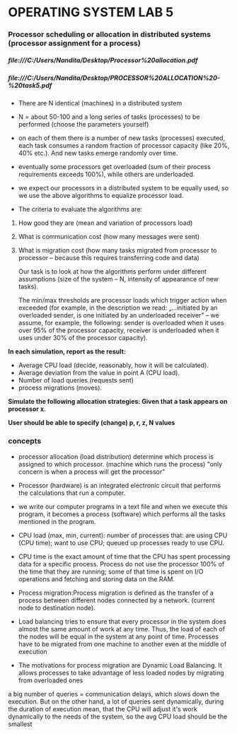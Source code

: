 # OPERATING SYSTEM LAB 5

### Processor scheduling or allocation in distributed systems (processor assignment for a process)

##### file:///C:/Users/Nandita/Desktop/Processor%20allocation.pdf 
##### file:///C:/Users/Nandita/Desktop/PROCESSOR%20ALLOCATION%20-%20task5.pdf

- There are N identical (machines) in a distributed system 
- N = about 50-100 and a long series of tasks (processes) to be performed 
  (choose the parameters yourself)
- on each of them there is a number of new tasks (processes) executed, each task consumes a random fraction of 
  processor capacity (like 20%, 40% etc.). And new tasks emerge randomly over time.
- eventually some processors get overloaded (sum of their process requirements exceeds 100%), while others are underloaded.
- we expect our processors in a distributed system to be equally used, so we use the above algorithms to equalize processor load.
  
- The criteria to evaluate the algorithms are:
1. How good they are (mean and variation of processors load)
2. What is communication cost (how many messages were sent)
3. What is migration cost (how many tasks migrated from processor to
   processor – because this requires transferring code and data)
   
   Our task is to look at how the algorithms perform under different assumptions 
   (size of the system – N, intensity of appearance of new tasks).

   The min/max thresholds are processor loads which trigger action when exceeded 
   (for example, in the description we read: „…initiated by an
   overloaded sender, is one initiated by an underloaded receiver” – we
   assume, for example, the following: sender is overloaded when it uses over 95% of the processor capacity, 
   receiver is underloaded when it uses under 30% of the processor capacity).

**In each simulation, report as the result:**
- Average CPU load (decide, reasonably, how it will be calculated).
- Average deviation from the value in point A (CPU load).
- Number of load queries (requests sent)
- process migrations (moves).

**Simulate the following allocation strategies: Given that a task appears on processor x.**

**User should be able to specify (change) p, r, z, N values**


### concepts
- processor allocation (load distribution) determine which process is assigned to which processor. (machine which runs the process)
"only concern is when a process will get the processor"

- Processor (hardware)  is an integrated electronic circuit that performs the calculations that run a computer. 

- we write our computer programs in a text file and when we execute this program, 
  it becomes a process (software) which performs all the tasks mentioned in the program.

- CPU load (max, min, current): 
  number of processes that: are using CPU (CPU time);  want to use CPU; queued up processes ready to use CPU.

- CPU time is the exact amount of time that the CPU has spent processing data for a specific process. 
Process do not use the processor 100% of the time that they are running; some of that time is spent on I/O operations 
and fetching and storing data on the RAM.

- Process migration:Process migration is defined as the transfer of a process between different nodes connected 
  by a network. (current node to destination node).

- Load balancing tries to ensure that every processor in the system does almost the same amount of work at any
  time. Thus, the load of each of the nodes will be equal in the system at any point of time.
  Processes have to be migrated from one machine to another even at the middle of execution

- The motivations for process migration are Dynamic Load Balancing. It allows processes to take advantage of less loaded
  nodes by migrating from overloaded ones


a big number of queries = communication delays, which slows down the execution. 
But on the other hand, a lot of queries sent dynamically, during the duration of execution mean, that the CPU will adjust 
it's work dynamically to the needs of the system, so the avg CPU load should be the smallest